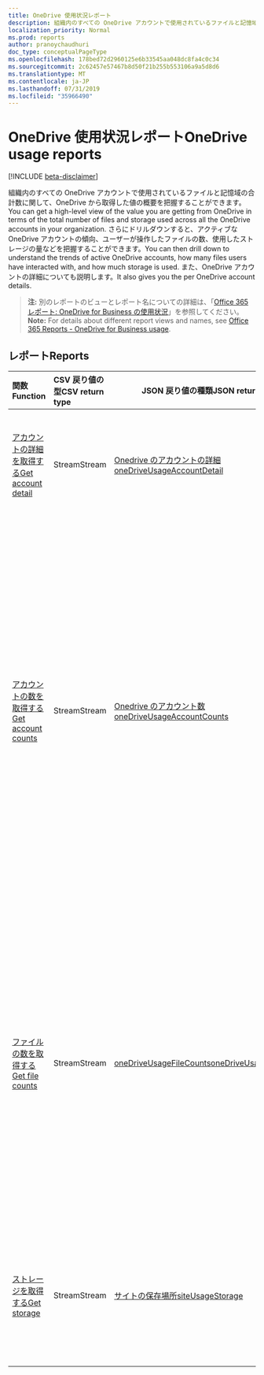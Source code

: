 ```yaml
---
title: OneDrive 使用状況レポート
description: 組織内のすべての OneDrive アカウントで使用されているファイルと記憶域の合計数に関して、OneDrive から取得した値の概要を把握することができます。 さらにドリルダウンすると、アクティブな OneDrive アカウントの傾向、ユーザーが操作したファイルの数、使用したストレージの量などを把握することができます。 また、OneDrive アカウントの詳細についても説明します。
localization_priority: Normal
ms.prod: reports
author: pranoychaudhuri
doc_type: conceptualPageType
ms.openlocfilehash: 178bed72d2960125e6b33545aa048dc8fa4c0c34
ms.sourcegitcommit: 2c62457e57467b8d50f21b255b553106a9a5d8d6
ms.translationtype: MT
ms.contentlocale: ja-JP
ms.lasthandoff: 07/31/2019
ms.locfileid: "35966490"
---
```

# <a name="onedrive-usage-reports"></a><span data-ttu-id="bf791-105">OneDrive 使用状況レポート</span><span class="sxs-lookup"><span data-stu-id="bf791-105">OneDrive usage reports</span></span>

[!INCLUDE [beta-disclaimer](../../includes/beta-disclaimer.md)]

<span data-ttu-id="bf791-106">組織内のすべての OneDrive アカウントで使用されているファイルと記憶域の合計数に関して、OneDrive から取得した値の概要を把握することができます。</span><span class="sxs-lookup"><span data-stu-id="bf791-106">You can get a high-level view of the value you are getting from OneDrive in terms of the total number of files and storage used across all the OneDrive accounts in your organization.</span></span> <span data-ttu-id="bf791-107">さらにドリルダウンすると、アクティブな OneDrive アカウントの傾向、ユーザーが操作したファイルの数、使用したストレージの量などを把握することができます。</span><span class="sxs-lookup"><span data-stu-id="bf791-107">You can then drill down to understand the trends of active OneDrive accounts, how many files users have interacted with, and how much storage is used.</span></span> <span data-ttu-id="bf791-108">また、OneDrive アカウントの詳細についても説明します。</span><span class="sxs-lookup"><span data-stu-id="bf791-108">It also gives you the per OneDrive account details.</span></span>

> <span data-ttu-id="bf791-109">**注:** 別のレポートのビューとレポート名についての詳細は、「[Office 365 レポート: OneDrive for Business の使用状況](https://support.office.com/client/OneDrive-for-Business-usage-0de3b312-c4e8-4e4b-a02d-32b2f726a680)」を参照してください。</span><span class="sxs-lookup"><span data-stu-id="bf791-109">**Note:** For details about different report views and names, see [Office 365 Reports - OneDrive for Business usage](https://support.office.com/client/OneDrive-for-Business-usage-0de3b312-c4e8-4e4b-a02d-32b2f726a680).</span></span>

## <a name="reports"></a><span data-ttu-id="bf791-110">レポート</span><span class="sxs-lookup"><span data-stu-id="bf791-110">Reports</span></span>

| <span data-ttu-id="bf791-111">関数</span><span class="sxs-lookup"><span data-stu-id="bf791-111">Function</span></span>                                 | <span data-ttu-id="bf791-112">CSV 戻り値の型</span><span class="sxs-lookup"><span data-stu-id="bf791-112">CSV return type</span></span> | <span data-ttu-id="bf791-113">JSON 戻り値の種類</span><span class="sxs-lookup"><span data-stu-id="bf791-113">JSON return type</span></span>                         | <span data-ttu-id="bf791-114">説明</span><span class="sxs-lookup"><span data-stu-id="bf791-114">Description</span></span>                              |
| :--------------------------------------- | :-------------- | ---------------------------------------- | ---------------------------------------- |
| [<span data-ttu-id="bf791-115">アカウントの詳細を取得する</span><span class="sxs-lookup"><span data-stu-id="bf791-115">Get account detail</span></span>](../api/reportroot-getonedriveusageaccountdetail.md) | <span data-ttu-id="bf791-116">Stream</span><span class="sxs-lookup"><span data-stu-id="bf791-116">Stream</span></span>          | [<span data-ttu-id="bf791-117">Onedrive のアカウントの詳細</span><span class="sxs-lookup"><span data-stu-id="bf791-117">oneDriveUsageAccountDetail</span></span>](../resources/onedriveusageaccountdetail.md) | <span data-ttu-id="bf791-118">アカウント別の OneDrive の使用状況に関する詳細を取得します。</span><span class="sxs-lookup"><span data-stu-id="bf791-118">Get details about OneDrive usage by account.</span></span> |
| [<span data-ttu-id="bf791-119">アカウントの数を取得する</span><span class="sxs-lookup"><span data-stu-id="bf791-119">Get account counts</span></span>](../api/reportroot-getonedriveusageaccountcounts.md) | <span data-ttu-id="bf791-120">Stream</span><span class="sxs-lookup"><span data-stu-id="bf791-120">Stream</span></span>          | [<span data-ttu-id="bf791-121">Onedrive のアカウント数</span><span class="sxs-lookup"><span data-stu-id="bf791-121">oneDriveUsageAccountCounts</span></span>](../resources/onedriveusageaccountcounts.md) | <span data-ttu-id="bf791-122">アクティブな OneDrive for Business サイトの数の傾向を取得します。</span><span class="sxs-lookup"><span data-stu-id="bf791-122">Get the trend in the number of active OneDrive for Business sites.</span></span> <span data-ttu-id="bf791-123">ユーザーがファイルを表示、変更、アップロード、ダウンロード、共有、同期したサイトはすべて、アクティブなサイトとみなされます。</span><span class="sxs-lookup"><span data-stu-id="bf791-123">Any site on which users viewed, modified, uploaded, downloaded, shared, or synced files is considered an active site.</span></span> |
| [<span data-ttu-id="bf791-124">ファイルの数を取得する</span><span class="sxs-lookup"><span data-stu-id="bf791-124">Get file counts</span></span>](../api/reportroot-getonedriveusagefilecounts.md) | <span data-ttu-id="bf791-125">Stream</span><span class="sxs-lookup"><span data-stu-id="bf791-125">Stream</span></span>          | [<span data-ttu-id="bf791-126">oneDriveUsageFileCounts</span><span class="sxs-lookup"><span data-stu-id="bf791-126">oneDriveUsageFileCounts</span></span>](../resources/onedriveusagefilecounts.md) | <span data-ttu-id="bf791-127">すべてのサイトのファイル合計数と、アクティブ ファイルの数を取得します。</span><span class="sxs-lookup"><span data-stu-id="bf791-127">Get the total number of files across all sites and how many are active files.</span></span> <span data-ttu-id="bf791-128">ファイルは一定期間中に保存、同期、変更、共有されるとアクティブとみなされます。</span><span class="sxs-lookup"><span data-stu-id="bf791-128">A file is considered active if it has been saved, synced, modified, or shared within the specified time period.</span></span> |
| [<span data-ttu-id="bf791-129">ストレージを取得する</span><span class="sxs-lookup"><span data-stu-id="bf791-129">Get storage</span></span>](../api/reportroot-getonedriveusagestorage.md) | <span data-ttu-id="bf791-130">Stream</span><span class="sxs-lookup"><span data-stu-id="bf791-130">Stream</span></span>          | [<span data-ttu-id="bf791-131">サイトの保存場所</span><span class="sxs-lookup"><span data-stu-id="bf791-131">siteUsageStorage</span></span>](../resources/siteusagestorage.md) | <span data-ttu-id="bf791-132">OneDrive for Business で使用しているストレージの量の傾向を取得します。</span><span class="sxs-lookup"><span data-stu-id="bf791-132">Get the trend on the amount of storage you are using in OneDrive for Business.</span></span> |
